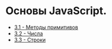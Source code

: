 # Основы JavaScript.

- [3.1 - Методы примитивов](https://github.com/13RedFox/JS_Book/blob/main/3/js/1.js 'Методы примитивов')
- [3.2 - Числа](https://github.com/13RedFox/JS_Book/blob/main/3/js/2.js 'Числа')
- [3.3 - Строки](https://github.com/13RedFox/JS_Book/blob/main/3/js/2.js 'Строки')
